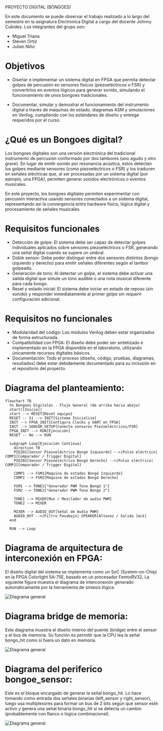 PROYECTO DIGITAL (BONGOES)

En este documento se puede observar el trabajo realizado a lo largo del semestre en la asignatura Electronica Digital a cargo del docente Johnny Cubides. Los integrantes del grupo son:

- Miguel Triana
- Steven Ortiz
- Julian Niño

# Objetivos 

- Diseñar e implementar un sistema digital en FPGA que permita detectar golpes de percusión en sensores físicos (piezoeléctricos o FSR) y convertirlos en eventos lógicos para generar sonido, simulando el funcionamiento de unos bongoes tradicionales.

- Documentar, simular y demostrar el funcionamiento del instrumento digital a través de máquinas de estado, diagramas ASM y simulaciones en Verilog, cumpliendo con los estándares de diseño y entrega requeridos por el curso.


# ¿Qué es un Bongoes digital?

Los bongoes digitales son una versión electrónica del tradicional instrumento de percusión conformado por dos tambores (uno agudo y otro grave). En lugar de emitir sonido por resonancia acústica, estos detectan los golpes mediante sensores (como piezoeléctricos o FSR) y los traducen en señales eléctricas que, al ser procesadas por un sistema digital (por ejemplo, una FPGA), permiten generar sonidos electrónicos o eventos musicales.

En este proyecto, los bongoes digitales permiten experimentar con percusión interactiva usando sensores conectados a un sistema digital, representando así la convergencia entre hardware físico, lógica digital y procesamiento de señales musicales.


# Requisitos funcionales

- Detección de golpe: El sistema debe ser capaz de detectar golpes individuales aplicados sobre sensores piezoeléctricos o FSR, generando una señal digital cuando se supere un umbral.
- Doble sensor: Debe poder distinguir entre dos sensores distintos (bongo izquierdo y derecho) para emitir señales diferentes según el tambor golpeado.
- Generación de tono: Al detectar un golpe, el sistema debe activar una salida digital que simule un tono audible o una nota musical diferente para cada bongo.
- Reset y estado inicial: El sistema debe iniciar en estado de reposo (sin sonido) y responder inmediatamente al primer golpe sin requerir configuración adicional.


# Requisitos no funcionales

- Modularidad del código: Los módulos Verilog deben estar organizados de forma estructurada.  
- Compatibilidad con FPGA: El diseño debe poder ser sintetizado e implementado en la FPGA disponible en el laboratorio, utilizando únicamente recursos digitales básicos.  
-  Documentación: Todo el proceso (diseño, código, pruebas, diagramas, resultados) debe estar debidamente documentado para su inclusión en el repositorio del proyecto.


# Diagrama del planteamiento: 

```` mermaid
flowchart TB
  %% Bongoes Digitales - Flujo General (de arriba hacia abajo)
  start([Inicio])
  start --> RESET{Reset equipo}
  RESET -- Sí --> INIT[Sistema Inicializa]
  INIT --> FPGA_INIT[Configura Clocks y UART en FPGA]
  INIT --> SENSOR_SETUP[Conecta sensores Piezoeléctricos/FSR]
  FPGA_INIT --> RUN[Ejecución]
  RESET -- No --> RUN

  subgraph Loop[Ejecución Continua]
    direction TB
    PIEZO1[Sensor Piezoeléctrico Bongó Izquierdo] -->|Pulso eléctrico| COMP1[Comparador / Trigger Digital]
    PIEZO2[Sensor Piezoeléctrico Bongó Derecho] -->|Pulso eléctrico| COMP2[Comparador / Trigger Digital]

    COMP1 --> FSM1[Maquina de estados Bongó Izquierdo]
    COMP2 --> FSM2[Maquina de estados Bongó Derecho]

    FSM1 --> TONE1["Generador PWM Tono Bongó 1"]
    FSM2 --> TONE2["Generador PWM Tono Bongó 2"]

    TONE1 --> MIXER[Mux / Mezclador de audio PWM]
    TONE2 --> MIXER

    MIXER --> AUDIO_OUT[Señal de Audio PWM]
    AUDIO_OUT -->|Filtro Pasabajo| SPEAKER[Altavoz / Salida Jack]
  end

  RUN --> Loop

````

# Diagrama de arquitectura de interconexión en FPGA: 

El diseño digital del sistema se implementa como un SoC (System-on-Chip) en la FPGA Colorlight 5A-75E, basado en un procesador FemtoRV32. La siguiente figura muestra el diagrama de interconexión generado automáticamente por la herramienta de síntesis lógica.

![Diagrama general](https://github.com/migueltriana37408/Sintetizador-de-Chuck-Digital/blob/main/BONGOES/WhatsApp%20Image%202025-07-23%20at%204.50.59%20PM.jpeg?raw=true)

# Diagrama bridge de memoria: 

Este diagrama muestra el diseño interno del puente (bridge) entre el sensor y el bus de memoria. Su función es permitir que la CPU lea la señal bongo_hit como si fuera un dato en memoria.

![Diagrama general](https://github.com/migueltriana37408/Sintetizador-de-Chuck-Digital/blob/main/BONGOES/WhatsApp%20Image%202025-07-23%20at%205.01.00%20PM.jpeg?raw=true)

# Diagrama del periferico bongoe_sensor: 

Este es el bloque encargado de generar la señal bongo_hit. Lo hace tomando como entrada dos señales binarias (left_sensor y right_sensor), luego usa multiplexores para formar un bus de 2 bits según qué sensor esté activo y genera una señal binaria bongo_hit si se detecta un cambio (probablemente con flanco o lógica combinacional).

![Diagrama general](https://github.com/migueltriana37408/Sintetizador-de-Chuck-Digital/blob/main/BONGOES/WhatsApp%20Image%202025-07-23%20at%205.13.05%20PM.jpeg?raw=true)
